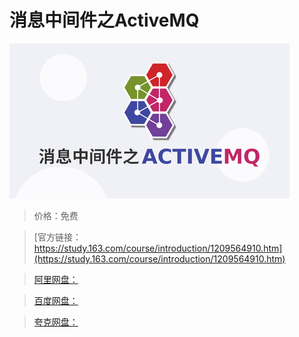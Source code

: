 # 消息中间件之ActiveMQ

![img](../../../assets/study163/free/1883fd0cd3e949c59b4a74aa5391ea4a.jpg)

> 价格：免费

> [官方链接：https://study.163.com/course/introduction/1209564910.htm](https://study.163.com/course/introduction/1209564910.htm)

> [阿里网盘：]()

> [百度网盘：]()

> [夸克网盘：]()
